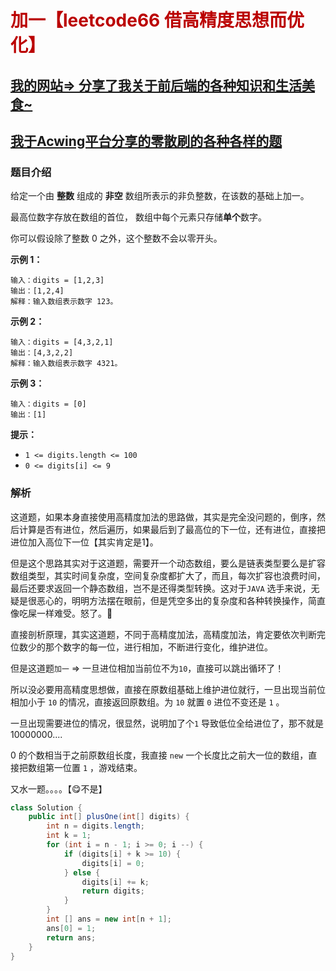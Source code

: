 # <font color="bb000">加一【leetcode66 借高精度思想而优化】</font>

## [我的网站=> 分享了我关于前后端的各种知识和生活美食~](https://www.fanxy.cloud)

## [我于Acwing平台分享的零散刷的各种各样的题](https://www.acwing.com/blog/content/33005/) 

### 题目介绍

给定一个由 **整数** 组成的 **非空** 数组所表示的非负整数，在该数的基础上加一。

最高位数字存放在数组的首位， 数组中每个元素只存储**单个**数字。

你可以假设除了整数 0 之外，这个整数不会以零开头。

 

**示例 1：**

```
输入：digits = [1,2,3]
输出：[1,2,4]
解释：输入数组表示数字 123。
```

**示例 2：**

```
输入：digits = [4,3,2,1]
输出：[4,3,2,2]
解释：输入数组表示数字 4321。
```

**示例 3：**

```
输入：digits = [0]
输出：[1]
```

 

**提示：**

- `1 <= digits.length <= 100`
- `0 <= digits[i] <= 9`





### 解析

这道题，如果本身直接使用高精度加法的思路做，其实是完全没问题的，倒序，然后计算是否有进位，然后遍历，如果最后到了最高位的下一位，还有进位，直接把进位加入高位下一位【其实肯定是1】。

但是这个思路其实对于这道题，需要开一个动态数组，要么是链表类型要么是扩容数组类型，其实时间复杂度，空间复杂度都扩大了，而且，每次扩容也浪费时间，最后还要求返回一个静态数组，岂不是还得类型转换。这对于`JAVA` 选手来说，无疑是很恶心的，明明方法摆在眼前，但是凭空多出的复杂度和各种转换操作，简直像吃屎一样难受。怒了。🤬

直接剖析原理，其实这道题，不同于高精度加法，高精度加法，肯定要依次判断完位数少的那个数字的每一位，进行相加，不断进行变化，维护进位。

但是这道题`加一` => 一旦进位相加当前位不为`10`，直接可以跳出循环了！

所以没必要用高精度思想做，直接在原数组基础上维护进位就行，一旦出现当前位相加小于 `10` 的情况，直接返回原数组。为 `10` 就置 `0` 进位不变还是 `1` 。

一旦出现需要进位的情况，很显然，说明加了个`1` 导致低位全给进位了，那不就是 10000000.... 

0 的个数相当于之前原数组长度，我直接 `new` 一个长度比之前大一位的数组，直接把数组第一位置 `1` ，游戏结束。

又水一题。。。。【😋不是】

```java
class Solution {
    public int[] plusOne(int[] digits) {
        int n = digits.length;
        int k = 1;
        for (int i = n - 1; i >= 0; i --) {
            if (digits[i] + k >= 10) {
                digits[i] = 0;
            } else {
                digits[i] += k;
                return digits;
            }
        }
        int [] ans = new int[n + 1];
        ans[0] = 1;
        return ans;
    }
}
```

